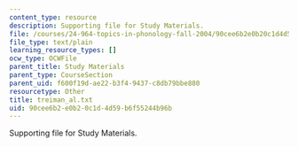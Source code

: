 ```yaml
---
content_type: resource
description: Supporting file for Study Materials.
file: /courses/24-964-topics-in-phonology-fall-2004/90cee6b2e0b20c1d4d59b6f55244b96b_treiman_al.txt
file_type: text/plain
learning_resource_types: []
ocw_type: OCWFile
parent_title: Study Materials
parent_type: CourseSection
parent_uid: f600f19d-ae22-b3f4-9437-c8db79bbe880
resourcetype: Other
title: treiman_al.txt
uid: 90cee6b2-e0b2-0c1d-4d59-b6f55244b96b
---
```

Supporting file for Study Materials.